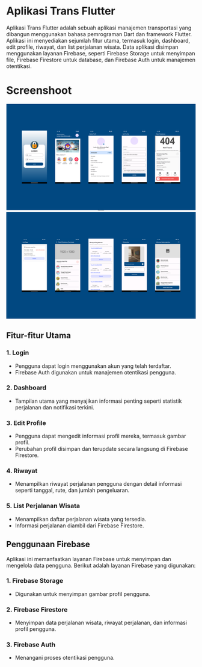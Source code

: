 # Aplikasi Trans Flutter

Aplikasi Trans Flutter adalah sebuah aplikasi manajemen transportasi yang dibangun menggunakan bahasa pemrograman Dart dan framework Flutter. Aplikasi ini menyediakan sejumlah fitur utama, termasuk login, dashboard, edit profile, riwayat, dan list perjalanan wisata. Data aplikasi disimpan menggunakan layanan Firebase, seperti Firebase Storage untuk menyimpan file, Firebase Firestore untuk database, dan Firebase Auth untuk manajemen otentikasi.

# Screenshoot

![TRANS1!](assets/screenshot/ss_1.png)
![TRANS2!](assets/screenshot/ss_2.png)

## Fitur-fitur Utama

### 1. Login
- Pengguna dapat login menggunakan akun yang telah terdaftar.
- Firebase Auth digunakan untuk manajemen otentikasi pengguna.

### 2. Dashboard
- Tampilan utama yang menyajikan informasi penting seperti statistik perjalanan dan notifikasi terkini.

### 3. Edit Profile
- Pengguna dapat mengedit informasi profil mereka, termasuk gambar profil.
- Perubahan profil disimpan dan terupdate secara langsung di Firebase Firestore.

### 4. Riwayat
- Menampilkan riwayat perjalanan pengguna dengan detail informasi seperti tanggal, rute, dan jumlah pengeluaran.

### 5. List Perjalanan Wisata
- Menampilkan daftar perjalanan wisata yang tersedia.
- Informasi perjalanan diambil dari Firebase Firestore.

## Penggunaan Firebase

Aplikasi ini memanfaatkan layanan Firebase untuk menyimpan dan mengelola data pengguna. Berikut adalah layanan Firebase yang digunakan:

### 1. Firebase Storage
- Digunakan untuk menyimpan gambar profil pengguna.

### 2. Firebase Firestore
- Menyimpan data perjalanan wisata, riwayat perjalanan, dan informasi profil pengguna.

### 3. Firebase Auth
- Menangani proses otentikasi pengguna.